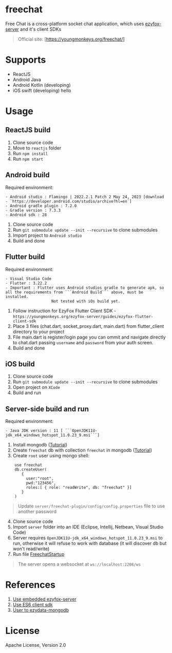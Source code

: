 # freechat
Free Chat is a cross-platform socket chat application, which uses [ezyfox-server](https://github.com/youngmonkeys/ezyfox-server) and it's client SDKs

> Official site: [https://youngmonkeys.org/freechat/]

# Supports

- ReactJS
- Android Java
- Android Kotlin (developing)
- iOS swift (developing)
hello

# Usage

## ReactJS build
 
1. Clone source code
2. Move to `reactjs` folder
3. Run `npm install`
4. Run `npm start`
 
## Android build
 
 Required environment:
 
 ```
 - Android studio : Flamingo | 2022.2.1 Patch 2 May 24, 2023 [download - `https://developer.android.com/studio/archive?hl=en`]
 - Android gradle plugin : 7.2.0
 - Gradle version : 7.3.3
 - Android sdk : 28
 ```
 
1. Clone source code
2. Run ```git submodule update --init --recursive``` to clone submodules
3. Import project to ```Android studio```
4. Build and done

## Flutter build

 Required environment:

 ```
 - Visual Studio Code
 - Flutter : 3.22.2
 - Important : Flutter uses Android studios gradle to generate apk, so all the requirements from ```Android Build``` above, must be installed.
			         Not tested with iOs build yet.
 ```

1. Follow instruction for EzyFox Flutter Client SDK - ```https://youngmonkeys.org/ezyfox-server/guides/ezyfox-flutter-client-sdk``` 
2. Place 3 files (chat.dart, socket_proxy.dart, main.dart) from flutter_client directory to your project
3. File main.dart is register/login page you can ommit and navigate directly to chat.dart passing ```username``` and ```password``` from your auth screen.
4. Build and done

## iOS build

1. Clone source code
2. Run ```git submodule update --init --recursive``` to clone submodules
3. Open project on ```XCode```
4. Build and run

## Server-side build and run

 Required environment:
 ```
 - Java JDK version : 11 [ ```OpenJDK11U-jdk_x64_windows_hotspot_11.0.23_9.msi```]
 ```

1. Install mongodb ([Tutorial](https://docs.mongodb.com/manual/administration/install-community/))
2. Create `freechat` db with collection `freechat` in mongodb ([Tutorial](https://www.mongodb.com/basics/create-database))
3. Create `root` user using mongo shell:
```
	use freechat
	db.createUser(
	   {
	     user:"root",
	     pwd:"123456",
	     roles:[ { role: "readWrite", db: "freechat" }]
	   }
	)
```
> Update `server/freechat-plugin/config/config.properties` file to use another password
4. Clone source code
5. Import ```server``` folder into an IDE (Eclipse, Intellij, Netbean, Visual Studio Code)
7. Server requires ```OpenJDK11U-jdk_x64_windows_hotspot_11.0.23_9.msi``` to run, otherwise it will refuse to work with database (it will discover db but won't read/write)
8. Run file [FreechatStartup](https://github.com/youngmonkeys/freechat/blob/master/server/freechat-startup/src/main/java/com/tvd12/freechat/FreechatStartup.java)
> The server opens a websocket at `ws://localhost:2208/ws`

# References
1. [Use embedded ezyfox-server](https://youngmonkeys.org/use-embedded-server/)
2. [Use ES6 client sdk](https://youngmonkeys.org/ezyfox-es6-client-sdk/)
3. [User to ezydata-mongodb](https://youngmonkeys.org/introduce-to-ezymongo/)

# License

Apache License, Version 2.0
